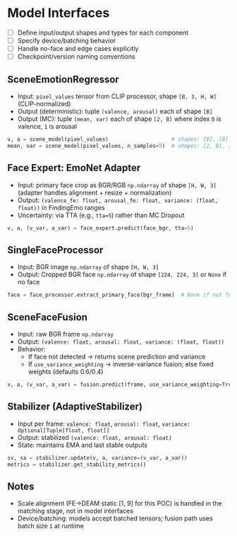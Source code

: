 # Model Interfaces

- [ ] Define input/output shapes and types for each component
- [ ] Specify device/batching behavior
- [ ] Handle no-face and edge cases explicitly
- [ ] Checkpoint/version naming conventions

## SceneEmotionRegressor
- Input: `pixel_values` tensor from CLIP processor, shape `[B, 3, H, W]` (CLIP-normalized)
- Output (deterministic): tuple `(valence, arousal)` each of shape `[B]`
- Output (MC): tuple `(mean, var)` each of shape `[2, B]` where index `0` is valence, `1` is arousal

```python
v, a = scene_model(pixel_values)                    # shapes: [B], [B]
mean, var = scene_model(pixel_values, n_samples=5)  # shapes: [2, B], [2, B]
```

## Face Expert: EmoNet Adapter
- Input: primary face crop as BGR/RGB `np.ndarray` of shape `[H, W, 3]` (adapter handles alignment + resize + normalization)
- Output: `(valence_fe: float, arousal_fe: float, variance: (float, float))` in FindingEmo ranges
- Uncertainty: via TTA (e.g., `tta=5`) rather than MC Dropout

```python
v, a, (v_var, a_var) = face_expert.predict(face_bgr, tta=5)
```

## SingleFaceProcessor
- Input: BGR image `np.ndarray` of shape `[H, W, 3]`
- Output: Cropped BGR face `np.ndarray` of shape `[224, 224, 3]` or `None` if no face

```python
face = face_processor.extract_primary_face(bgr_frame)  # None if not found
```

## SceneFaceFusion
- Input: raw BGR frame `np.ndarray`
- Output: `(valence: float, arousal: float, variance: (float, float))`
- Behavior:
  - If face not detected → returns scene prediction and variance
  - If `use_variance_weighting` → inverse-variance fusion; else fixed weights (defaults 0.6/0.4)

```python
v, a, (v_var, a_var) = fusion.predict(frame, use_variance_weighting=True, n_mc_samples=5)
```

## Stabilizer (AdaptiveStabilizer)
- Input per frame: `valence: float`, `arousal: float`, `variance: Optional[Tuple[float, float]]`
- Output: stabilized `(valence: float, arousal: float)`
- State: maintains EMA and last stable outputs

```python
sv, sa = stabilizer.update(v, a, variance=(v_var, a_var))
metrics = stabilizer.get_stability_metrics()
```

## Notes
- Scale alignment (FE→DEAM static [1, 9] for this POC) is handled in the matching stage, not in model interfaces
- Device/batching: models accept batched tensors; fusion path uses batch size `1` at runtime
